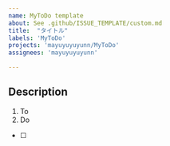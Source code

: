 ```yaml
---
name: MyToDo template
about: See .github/ISSUE_TEMPLATE/custom.md
title:  "タイトル"
labels: 'MyToDo'
projects: 'mayuyuyuyunn/MyToDo'
assignees: 'mayuyuyuyunn'

---
```



## Description

1. To
2. Do

- [ ] 
